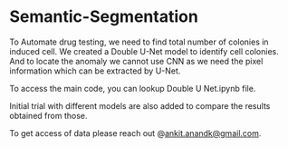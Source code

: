 # Semantic-Segmentation
To Automate drug testing, we need to find total number of colonies in induced cell. We created a Double U-Net model to identify cell colonies. And to locate the anomaly we cannot use CNN as we need the pixel information which can be extracted by U-Net.

To access the main code, you can lookup Double U Net.ipynb file.

Initial trial with different models are also added to compare the results obtained from those.

To get access of data please reach out @ankit.anandk@gmail.com.
